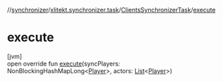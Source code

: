 //[synchronizer](../../../index.md)/[xlitekt.synchronizer.task](../index.md)/[ClientsSynchronizerTask](index.md)/[execute](execute.md)

# execute

[jvm]\
open override fun [execute](execute.md)(syncPlayers: NonBlockingHashMapLong&lt;[Player](../../../../game/game/xlitekt.game.actor.player/-player/index.md)&gt;, actors: [List](https://kotlinlang.org/api/latest/jvm/stdlib/kotlin.collections/-list/index.html)&lt;[Player](../../../../game/game/xlitekt.game.actor.player/-player/index.md)&gt;)
